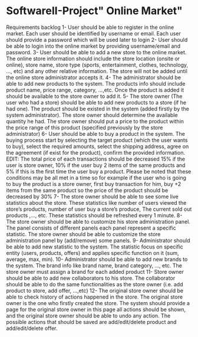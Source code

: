 # SoftwareII-Project" Online Market"
Requirements backlog
1-	User should be able to register in the online market. Each user should be identified by username or email. Each user should provide a password which will be used later to login
2-	User should be able to login into the online market by providing username/email and password. 
3-	User should be able to add a new store to the online market. The online store information should include the store location (onsite or online), store name, store type (sports, entertainment, clothes, technology, …, etc) and any other relative information. The store will not be added until the online store administrator accepts it.
4-	The administrator should be able to add new products to the system. The products info should include product name, price range, category, …,etc. Once the product is added it should be available to the store owner to add it.
5-	The store owner (The user who had a store) should be able to add new products to a store (if he had one). The product should be existed in the system (added firstly by the system administrator). The store owner should determine the available quantity he had. The store owner should put a price to the product within the price range of this product (specified previously by the store administrator)
6-	User should be able to buy a product in the system. The buying process start by selecting the target product (which the user wants to buy), select the required amounts, select the shipping address, agree on the agreement (if exist for the product), confirm the provided information.
EDIT: The total price of each transactions should be decreased 15% if the user is store owner, 10% if the user buy 2 items of the same products and 5% if this is the first time the user buy a product. Please be noted that these conditions may be all met in a time so for example if the user who is going to buy the product is a store owner, first buy transaction for him, buy +2 items from the same product so the price of the product should be decreased by 30%
7-	The store owner should be able to see some live statistics about the store. These statistics like number of users viewed the store’s products, number of user buy a store’s produce, The current sold out products ,…, etc. These statistics should be refreshed every 1 minute.
8-	The store owner should be able to customize his store administration panel. The panel consists of different panels each panel represent a specific statistic. The store owner should be able to customize the store administration panel by (add/remove) some panels.
9-	Administrator should be able to add new statistic to the system. The statistic focus on specific entity (users, products, offers) and applies specific function on it (sum, average, max, min).
10-	Administrator should be able to add new brands to the system. The brand info like brand name, brand category, …, etc. The store owner must assign a brand for each added product
11-	Store owner should be able to add new collaborators to his store. The collaborator should be able to do the same functionalities as the store owner (i.e. add product to store, add offer, …,etc)
12-	The original store owner should be able to check history of actions happened in the store. The original store owner is the one who firstly created the store. The system should provide a page for the original store owner in this page all actions should be shown, and the original store owner should be able to undo any action. The possible actions that should be saved are add/edit/delete product and add/edit/delete offer.
